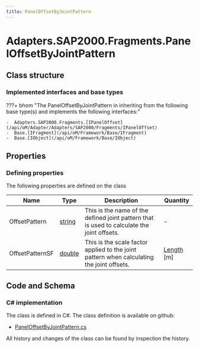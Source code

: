 ```yaml
---
title: PanelOffsetByJointPattern
---
```


# Adapters.SAP2000.Fragments.PanelOffsetByJointPattern



## Class structure

### Implemented interfaces and base types

???+ bhom "The PanelOffsetByJointPattern in inheriting from the following base type(s) and implements the following interfaces:"

    -  Adapters.SAP2000.Fragments.[IPanelOffset](/api/oM/Adapter/Adapters/SAP2000/Fragments/IPanelOffset)
    -  Base.[IFragment](/api/oM/Framework/Base/IFragment)
    -  Base.[IObject](/api/oM/Framework/Base/IObject)


## Properties



### Defining properties

The following properties are defined on the class

| Name             | Type             | Description      | Quantity         |
|------------------|------------------|------------------|------------------|
| OffsetPattern | [string](https://learn.microsoft.com/en-us/dotnet/api/System.String?view=netstandard-2.0) | This is the name of the defined joint pattern that is used to calculate the joint offsets. | - |
| OffsetPatternSF | [double](https://learn.microsoft.com/en-us/dotnet/api/System.Double?view=netstandard-2.0) | This is the scale factor applied to the joint pattern when calculating the joint offsets. | [Length](/api/oM/Dimensional/Quantities/Attributes/Length) [m] |


## Code and Schema

### C# implementation

The class is defined in C#. The class definition is available on github:

- [PanelOffsetByJointPattern.cs](https://github.com/BHoM/SAP2000_Toolkit/blob/develop/SAP2000_oM/Fragments/PanelOffsetByJointPattern.cs)

All history and changes of the class can be found by inspection the history.
